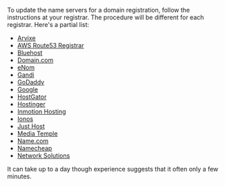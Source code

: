 To update the name servers for a domain registration, follow the instructions at your registrar. The procedure will be different for each registrar. Here's a partial list:

* [Arvixe](https://blog.arvixe.com/modifying-a-domains-name-servers/)
* [AWS Route53 Registrar](https://docs.aws.amazon.com/Route53/latest/DeveloperGuide/domain-name-servers-glue-records.html#domain-name-servers-glue-records-adding-changing)
* [Bluehost](https://www.bluehost.com/help/article/use-custom-name-servers)
* [Domain.com](https://www.domain.com/help/article/domain-management-how-to-update-nameservers)
* [eNom](https://cp.enom.com/kb/kb/kb_0086_how-to-change-dns.htm)
* [Gandi](https://docs.gandi.net/en/domain_names/common_operations/changing_nameservers.html)
* [GoDaddy](https://www.godaddy.com/help/change-nameservers-for-my-domains-664)
* [Google](https://support.google.com/domains/answer/3290309?hl=en)
* [HostGator](https://www.hostgator.com/help/article/changing-name-servers-with-launchpad)
* [Hostinger](https://www.hostinger.com/tutorials/how-to-change-domain-nameservers)
* [Inmotion Hosting](https://www.inmotionhosting.com/support/domain-names/change-domain-nameservers-amp/)
* [Ionos](https://www.ionos.com/help/domains/using-your-own-name-servers/add-change-or-delete-an-ns-record-for-a-subdomain/)
* [Just Host](https://my.justhost.com/cgi/help/222)
* [Media Temple](https://mediatemple.net/community/products/dv/204643220/how-do-i-edit-my-domain%27s-nameservers)
* [Name.com](https://www.name.com/support/articles/205934547-Changing-nameservers-for-DNS-management)
* [Namecheap](https://www.namecheap.com/support/knowledgebase/article.aspx/767/10/how-to-change-dns-for-a-domain/)
* [Network Solutions](https://customerservice.networksolutions.com/prweb/PRAuth/webkm/help/article/KC-454/networksolutions)

It can take up to a day though experience suggests that it often only a few minutes. 